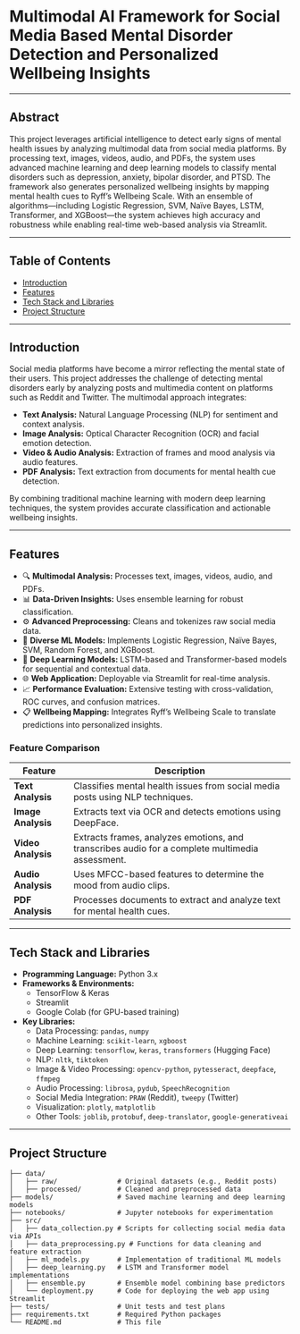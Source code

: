 # Multimodal AI Framework for Social Media Based Mental Disorder Detection and Personalized Wellbeing Insights

---

## Abstract

This project leverages artificial intelligence to detect early signs of mental health issues by analyzing multimodal data from social media platforms. By processing text, images, videos, audio, and PDFs, the system uses advanced machine learning and deep learning models to classify mental disorders such as depression, anxiety, bipolar disorder, and PTSD. The framework also generates personalized wellbeing insights by mapping mental health cues to Ryff’s Wellbeing Scale. With an ensemble of algorithms—including Logistic Regression, SVM, Naïve Bayes, LSTM, Transformer, and XGBoost—the system achieves high accuracy and robustness while enabling real-time web-based analysis via Streamlit.

---

## Table of Contents

- [Introduction](#introduction)
- [Features](#features)
- [Tech Stack and Libraries](#tech-stack-and-libraries)
- [Project Structure](#project-structure)

---

## Introduction

Social media platforms have become a mirror reflecting the mental state of their users. This project addresses the challenge of detecting mental disorders early by analyzing posts and multimedia content on platforms such as Reddit and Twitter. The multimodal approach integrates:

- **Text Analysis:** Natural Language Processing (NLP) for sentiment and context analysis.
- **Image Analysis:** Optical Character Recognition (OCR) and facial emotion detection.
- **Video & Audio Analysis:** Extraction of frames and mood analysis via audio features.
- **PDF Analysis:** Text extraction from documents for mental health cue detection.

By combining traditional machine learning with modern deep learning techniques, the system provides accurate classification and actionable wellbeing insights.

---

## Features

- 🔍 **Multimodal Analysis:** Processes text, images, videos, audio, and PDFs.
- 📊 **Data-Driven Insights:** Uses ensemble learning for robust classification.
- ⚙️ **Advanced Preprocessing:** Cleans and tokenizes raw social media data.
- 🧠 **Diverse ML Models:** Implements Logistic Regression, Naïve Bayes, SVM, Random Forest, and XGBoost.
- 🤖 **Deep Learning Models:** LSTM-based and Transformer-based models for sequential and contextual data.
- 🌐 **Web Application:** Deployable via Streamlit for real-time analysis.
- 📈 **Performance Evaluation:** Extensive testing with cross-validation, ROC curves, and confusion matrices.
- 📋 **Wellbeing Mapping:** Integrates Ryff’s Wellbeing Scale to translate predictions into personalized insights.

### Feature Comparison

| **Feature**         | **Description**                                                                               |
|---------------------|-----------------------------------------------------------------------------------------------|
| **Text Analysis**   | Classifies mental health issues from social media posts using NLP techniques.                 |
| **Image Analysis**  | Extracts text via OCR and detects emotions using DeepFace.                                    |
| **Video Analysis**  | Extracts frames, analyzes emotions, and transcribes audio for a complete multimedia assessment.|
| **Audio Analysis**  | Uses MFCC-based features to determine the mood from audio clips.                              |
| **PDF Analysis**    | Processes documents to extract and analyze text for mental health cues.                       |

---

## Tech Stack and Libraries

- **Programming Language:** Python 3.x
- **Frameworks & Environments:**  
  - TensorFlow & Keras  
  - Streamlit  
  - Google Colab (for GPU-based training)
- **Key Libraries:**  
  - Data Processing: `pandas`, `numpy`  
  - Machine Learning: `scikit-learn`, `xgboost`  
  - Deep Learning: `tensorflow`, `keras`, `transformers` (Hugging Face)  
  - NLP: `nltk`, `tiktoken`  
  - Image & Video Processing: `opencv-python`, `pytesseract`, `deepface`, `ffmpeg`  
  - Audio Processing: `librosa`, `pydub`, `SpeechRecognition`  
  - Social Media Integration: `PRAW` (Reddit), `tweepy` (Twitter)  
  - Visualization: `plotly`, `matplotlib`  
  - Other Tools: `joblib`, `protobuf`, `deep-translator`, `google-generativeai`

---

## Project Structure

```plaintext
├── data/
│   ├── raw/               # Original datasets (e.g., Reddit posts)
│   ├── processed/         # Cleaned and preprocessed data
├── models/                # Saved machine learning and deep learning models
├── notebooks/             # Jupyter notebooks for experimentation
├── src/
│   ├── data_collection.py # Scripts for collecting social media data via APIs
│   ├── data_preprocessing.py # Functions for data cleaning and feature extraction
│   ├── ml_models.py       # Implementation of traditional ML models
│   ├── deep_learning.py   # LSTM and Transformer model implementations
│   ├── ensemble.py        # Ensemble model combining base predictors
│   └── deployment.py      # Code for deploying the web app using Streamlit
├── tests/                 # Unit tests and test plans
├── requirements.txt       # Required Python packages
└── README.md              # This file
